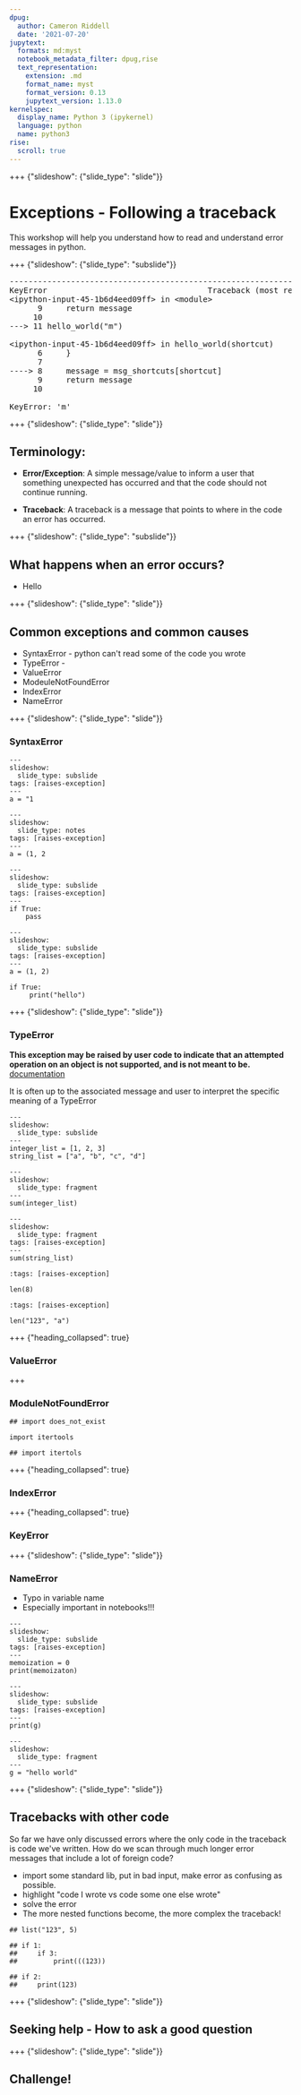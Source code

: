 ```yaml
---
dpug:
  author: Cameron Riddell
  date: '2021-07-20'
jupytext:
  formats: md:myst
  notebook_metadata_filter: dpug,rise
  text_representation:
    extension: .md
    format_name: myst
    format_version: 0.13
    jupytext_version: 1.13.0
kernelspec:
  display_name: Python 3 (ipykernel)
  language: python
  name: python3
rise:
  scroll: true
---
```


+++ {"slideshow": {"slide_type": "slide"}}

# Exceptions - Following a traceback
This workshop will help you understand how to read and understand error messages in python.

+++ {"slideshow": {"slide_type": "subslide"}}

<pre>
<span class="ansi-red-fg">---------------------------------------------------------------------------</span>
<span class="ansi-red-fg">KeyError</span>                                  Traceback (most recent call last)
<span class="ansi-green-fg">&lt;ipython-input-45-1b6d4eed09ff&gt;</span> in <span class="ansi-cyan-fg">&lt;module&gt;</span>
<span class="ansi-green-intense-fg ansi-bold">      9</span>     <span class="ansi-green-fg">return</span> message
<span class="ansi-green-intense-fg ansi-bold">     10</span> 
<span class="ansi-green-fg">---&gt; 11</span><span class="ansi-red-fg"> </span>hello_world<span class="ansi-blue-fg">(</span><span class="ansi-blue-fg">"m"</span><span class="ansi-blue-fg">)</span>

<span class="ansi-green-fg">&lt;ipython-input-45-1b6d4eed09ff&gt;</span> in <span class="ansi-cyan-fg">hello_world</span><span class="ansi-blue-fg">(shortcut)</span>
<span class="ansi-green-intense-fg ansi-bold">      6</span>     }
<span class="ansi-green-intense-fg ansi-bold">      7</span> 
<span class="ansi-green-fg">----&gt; 8</span><span class="ansi-red-fg">     </span>message <span class="ansi-blue-fg">=</span> msg_shortcuts<span class="ansi-blue-fg">[</span>shortcut<span class="ansi-blue-fg">]</span>
<span class="ansi-green-intense-fg ansi-bold">      9</span>     <span class="ansi-green-fg">return</span> message
<span class="ansi-green-intense-fg ansi-bold">     10</span> 

<span class="ansi-red-fg">KeyError</span>: 'm'
</pre>

+++ {"slideshow": {"slide_type": "slide"}}

## Terminology:
* **Error/Exception**: A simple message/value to inform a user that something unexpected has occurred and that the code should not continue running.

* **Traceback**: A traceback is a message that points to where in the code an error has occurred.

+++ {"slideshow": {"slide_type": "subslide"}}

## What happens when an error occurs?
* Hello

+++ {"slideshow": {"slide_type": "slide"}}

## Common exceptions and common causes
* SyntaxError - python can't read some of the code you wrote
* TypeError - 
* ValueError
* ModeuleNotFoundError
* IndexError
* NameError

+++ {"slideshow": {"slide_type": "slide"}}

### SyntaxError

```{code-cell} ipython3
---
slideshow:
  slide_type: subslide
tags: [raises-exception]
---
a = "1
```

```{code-cell} ipython3
---
slideshow:
  slide_type: notes
tags: [raises-exception]
---
a = (1, 2
```

```{code-cell} ipython3
---
slideshow:
  slide_type: subslide
tags: [raises-exception]
---
if True:
    pass
```

```{code-cell} ipython3
---
slideshow:
  slide_type: subslide
tags: [raises-exception]
---
a = (1, 2)

if True:
     print("hello")
```

+++ {"slideshow": {"slide_type": "slide"}}

### TypeError
**This exception may be raised by user code to indicate that an attempted operation on an object is not supported, and is not meant to be.** [documentation](https://docs.python.org/3/library/exceptions.html##TypeError)

It is often up to the associated message and user to interpret the specific meaning of a TypeError

```{code-cell} ipython3
---
slideshow:
  slide_type: subslide
---
integer_list = [1, 2, 3]
string_list = ["a", "b", "c", "d"]
```

```{code-cell} ipython3
---
slideshow:
  slide_type: fragment
---
sum(integer_list)
```

```{code-cell} ipython3
---
slideshow:
  slide_type: fragment
tags: [raises-exception]
---
sum(string_list)
```

```{code-cell} ipython3
:tags: [raises-exception]

len(8)
```

```{code-cell} ipython3
:tags: [raises-exception]

len("123", "a")
```

+++ {"heading_collapsed": true}

### ValueError

+++

### ModuleNotFoundError

```{code-cell} ipython3
## import does_not_exist
```

```{code-cell} ipython3
import itertools
```

```{code-cell} ipython3
## import itertols
```

+++ {"heading_collapsed": true}

### IndexError

+++ {"heading_collapsed": true}

### KeyError

+++ {"slideshow": {"slide_type": "slide"}}

### NameError
* Typo in variable name
* Especially important in notebooks!!!

```{code-cell} ipython3
---
slideshow:
  slide_type: subslide
tags: [raises-exception]
---
memoization = 0
print(memoizaton)
```

```{code-cell} ipython3
---
slideshow:
  slide_type: subslide
tags: [raises-exception]
---
print(g)
```

```{code-cell} ipython3
---
slideshow:
  slide_type: fragment
---
g = "hello world"
```

+++ {"slideshow": {"slide_type": "slide"}}

## Tracebacks with other code
So far we have only discussed errors where the only code in the traceback is code we've written. How do we scan through much longer error messages that include a lot of foreign code?

* import some standard lib, put in bad input, make error as confusing as possible.
* highlight "code I wrote vs code some one else wrote"
* solve the error
* The more nested functions become, the more complex the traceback!

```{code-cell} ipython3
## list("123", 5)
```

```{code-cell} ipython3
## if 1:
##     if 3:
##         print(((123))

## if 2:
##     print(123)
```

+++ {"slideshow": {"slide_type": "slide"}}

## Seeking help - How to ask a good question

+++ {"slideshow": {"slide_type": "slide"}}

## Challenge!
